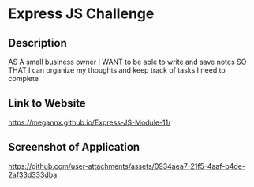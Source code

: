 # Express JS Challenge

## Description

AS A small business owner
I WANT to be able to write and save notes
SO THAT I can organize my thoughts and keep track of tasks I need to complete

## Link to Website

https://megannx.github.io/Express-JS-Module-11/

## Screenshot of Application

https://github.com/user-attachments/assets/0934aea7-21f5-4aaf-b4de-2af33d333dba
